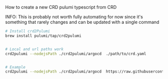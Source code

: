 How to create a new CRD pulumi typescript from CRD

INFO: This is probably not worth fully automating for now since it's something that rarely changes and can be updated with a single command
```sh
# Install crd2Pulumi 
brew install pulumi/tap/crd2pulumi


# Local and url paths work
crd2pulumi --nodejsPath ./crd2pulumi/argocd  ./path/to/crd.yaml           


# Example
crd2pulumi --nodejsPath ./crd2pulumi/argocd  https://raw.githubusercontent.com/argoproj/argo-cd/stable/manifests/install.yaml           
```